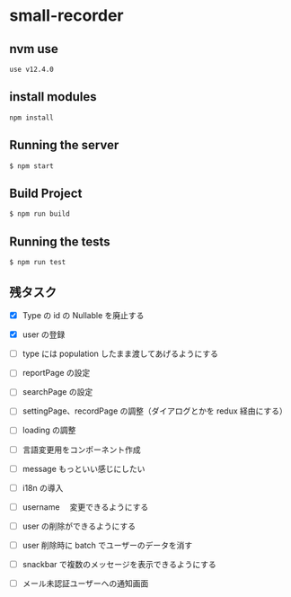# small-recorder

## nvm use

```
use v12.4.0
```

## install modules

```
npm install
```

## Running the server

```
$ npm start
```

## Build Project

```
$ npm run build
```

## Running the tests

```
$ npm run test
```

## 残タスク

- [x] Type の id の Nullable を廃止する
- [x] user の登録

- [ ] type には population したまま渡してあげるようにする

- [ ] reportPage の設定
- [ ] searchPage の設定

- [ ] settingPage、recordPage の調整（ダイアログとかを redux 経由にする）

- [ ] loading の調整

- [ ] 言語変更用をコンポーネント作成

- [ ] message もっといい感じにしたい

- [ ] i18n の導入

- [ ] username 　変更できるようにする
- [ ] user の削除ができるようにする

- [ ] user 削除時に batch でユーザーのデータを消す

- [ ] snackbar で複数のメッセージを表示できるようにする
- [ ] メール未認証ユーザーへの通知画面

